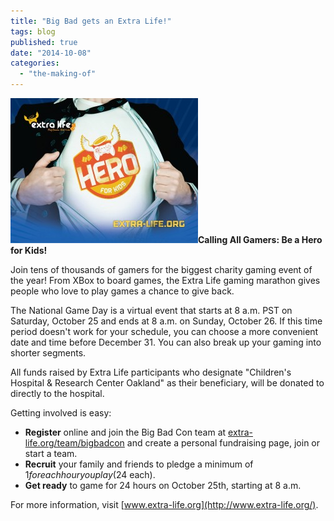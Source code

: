 ```yaml
---
title: "Big Bad gets an Extra Life!"
tags: blog
published: true
date: "2014-10-08"
categories: 
  - "the-making-of"
---
```


**[![Extra Life Image](/images/Extra-Life-Image-300x232.jpg)](http://www.bigbadcon.com/wp-content/uploads/2014/10/Extra-Life-Image.jpg)Calling All Gamers: Be a Hero for Kids!**

Join tens of thousands of gamers for the biggest charity gaming event of the year! From XBox to board games, the Extra Life gaming marathon gives people who love to play games a chance to give back.

The National Game Day is a virtual event that starts at 8 a.m. PST on Saturday, October 25 and ends at 8 a.m. on Sunday, October 26. If this time period doesn't work for your schedule, you can choose a more convenient date and time before December 31. You can also break up your gaming into shorter segments.

All funds raised by Extra Life participants who designate "Children's Hospital & Research Center Oakland" as their beneficiary, will be donated to directly to the hospital.

Getting involved is easy:

- **Register** online and join the Big Bad Con team at [extra-life.org/team/bigbadcon](http://www.extra-life.org/team/bigbadcon) and create a personal fundraising page, join or start a team.
- **Recruit** your family and friends to pledge a minimum of $1 for each hour you play ($24 each).
- **Get ready** to game for 24 hours on October 25th, starting at 8 a.m.

For more information, visit [www.extra-life.org](http://www.extra-life.org/).
